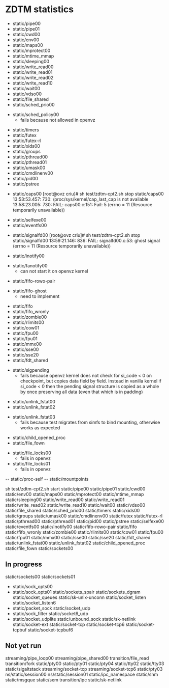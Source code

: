 ZDTM statistics
===============

+ static/pipe00
+ static/pipe01
+ static/cwd00
+ static/env00
+ static/maps00
+ static/mprotect00
+ static/mtime_mmap
+ static/sleeping00
+ static/write_read00
+ static/write_read01
+ static/write_read02
+ static/write_read10
+ static/wait00
+ static/vdso00
+ static/file_shared
+ static/sched_prio00
- static/sched_policy00
	- fails because not allowed in openvz
+ static/timers
+ static/futex
+ static/futex-rl
+ static/xids00
+ static/groups
+ static/pthread00
+ static/pthread01
+ static/umask00
+ static/cmdlinenv00
+ static/pid00
+ static/pstree
- static/caps00
	[root@ovz criu]# sh test/zdtm-cpt2.sh stop static/caps00
	13:53:53.457:   730: /proc/sys/kernel/cap_last_cap is not available
	13:58:23.005:   730: FAIL: caps00.c:151: Fail: 5 (errno = 11 (Resource temporarily unavailable))
+ static/selfexe00
+ static/eventfs00
- static/signalfd00
	[root@ovz criu]# sh test/zdtm-cpt2.sh stop static/signalfd00
	13:59:21.146:   836: FAIL: signalfd00.c:53: ghost signal (errno = 11 (Resource temporarily unavailable))
+ static/inotify00
- static/fanotify00
	- can not start it on openvz kernel
+ static/fifo-rowo-pair
- static/fifo-ghost
	- need to implement
+ static/fifo
+ static/fifo_wronly
+ static/zombie00
+ static/rlimits00
+ static/cow01
+ static/fpu00
+ static/fpu01
+ static/mmx00
+ static/sse00
+ static/sse20
+ static/fdt_shared
- static/sigpending
	- fails because openvz kernel does not check for si_code < 0 on
	  checkpoint, but copies data field by field. Instead in vanilla
	  kernel if si_code < 0 then the pending signal structure is copied
	  as a whole by once preserving all data (even that which is in padding)
+ static/unlink_fstat00
+ static/unlink_fstat02
- static/unlink_fstat03
	- fails because test migrates from simfs to bind mounting, otherwise
	  works as expected
+ static/child_opened_proc
+ static/file_fown
- static/file_locks00
	- fails in openvz
- static/file_locks01
	- fails in openvz

-- static/proc-self
-- static/mountpoints

sh test/zdtm-cpt2.sh start static/pipe00 static/pipe01 static/cwd00 static/env00 static/maps00 static/mprotect00 static/mtime_mmap static/sleeping00 static/write_read00 static/write_read01 static/write_read02 static/write_read10 static/wait00 static/vdso00 static/file_shared static/sched_prio00 static/timers static/xids00 static/groups static/umask00 static/cmdlinenv00 static/futex static/futex-rl static/pthread00 static/pthread01 static/pid00 static/pstree static/selfexe00 static/eventfs00 static/inotify00 static/fifo-rowo-pair static/fifo static/fifo_wronly static/zombie00 static/rlimits00 static/cow01 static/fpu00 static/fpu01 static/mmx00 static/sse00 static/sse20 static/fdt_shared static/unlink_fstat00 static/unlink_fstat02 static/child_opened_proc static/file_fown static/sockets00

In progress
-----------

static/sockets00
static/sockets01
- static/sock_opts00
- static/sock_opts01
static/sockets_spair
static/sockets_dgram
static/socket_queues
static/sk-unix-unconn
static/socket_listen
static/socket_listen6
- static/packet_sock
static/socket_udp
- static/sock_filter
static/socket6_udp
- static/socket_udplite
static/unbound_sock
static/sk-netlink
static/socket-ext
static/socket-tcp
static/socket-tcp6
static/socket-tcpbuf
static/socket-tcpbuf6

Not yet run
-----------

streaming/pipe_loop00
streaming/pipe_shared00
transition/file_read
transition/fork
static/pty00
static/pty01
static/pty04
static/tty02
static/tty03
static/sigaltstack
streaming/socket-tcp
streaming/socket-tcp6
static/pty03
ns/static/session00
ns/static/session01
static/ipc_namespace
static/shm
static/msgque
static/sem
transition/ipc
static/sk-netlink
